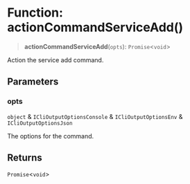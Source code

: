# Function: actionCommandServiceAdd()

> **actionCommandServiceAdd**(`opts`): `Promise`\<`void`\>

Action the service add command.

## Parameters

### opts

`object` & `ICliOutputOptionsConsole` & `ICliOutputOptionsEnv` & `ICliOutputOptionsJson`

The options for the command.

## Returns

`Promise`\<`void`\>
